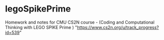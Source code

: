 # legoSpikePrime

Homework and notes for CMU CS2N course - (Coding and Computational Thinking with LEGO SPIKE Prime
) "https://www.cs2n.org/u/track_progress?id=539"
